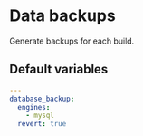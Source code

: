 # Data backups
Generate backups for each build.
<!--ROLEVARS-->
## Default variables
```yaml
---
database_backup:
  engines:
    - mysql
  revert: true
```

<!--ENDROLEVARS-->

<!--TOC-->
<!--ENDTOC-->

